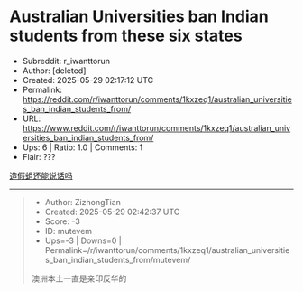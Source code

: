 # Australian Universities ban Indian students from these six states

- Subreddit: r_iwanttorun
- Author: [deleted]
- Created: 2025-05-29 02:17:12 UTC
- Permalink: https://reddit.com/r/iwanttorun/comments/1kxzeq1/australian_universities_ban_indian_students_from/
- URL: https://www.reddit.com/r/iwanttorun/comments/1kxzeq1/australian_universities_ban_indian_students_from/
- Ups: 6 | Ratio: 1.0 | Comments: 1
- Flair: ???


[造假蛆还能说话吗](https://www.cnbctv18.com/education/australian-universities-ban-indian-students-from-these-six-states-report-19591633.htm)


---

> - Author: ZizhongTian
> - Created: 2025-05-29 02:42:37 UTC
> - Score: -3
> - ID: mutevem
> - Ups=-3 | Downs=0 | Permalink=/r/iwanttorun/comments/1kxzeq1/australian_universities_ban_indian_students_from/mutevem/
>
> 澳洲本土一直是亲印反华的
